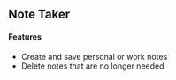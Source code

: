 ## Note Taker 

#### Features
- Create and save personal or work notes
- Delete notes that are no longer needed

